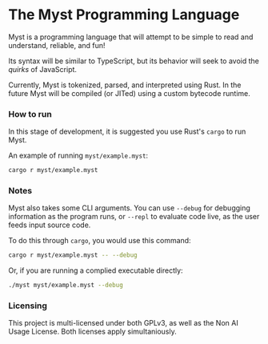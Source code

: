 # The Myst Programming Language

Myst is a programming language that will attempt to be simple to read and understand, reliable, and fun!

Its syntax will be similar to TypeScript, but its behavior will seek to avoid the *quirks* of JavaScript.

Currently, Myst is tokenized, parsed, and interpreted using Rust. In the future Myst will be compiled (or JITed) using a custom bytecode runtime.

### How to run
In this stage of development, it is suggested you use Rust's `cargo` to run Myst.

An example of running `myst/example.myst`:
```bash
cargo r myst/example.myst
```

### Notes
Myst also takes some CLI arguments. You can use `--debug` for debugging information as the program runs, or `--repl` to evaluate code live, as the user feeds input source code.

To do this through `cargo`, you would use this command:
```bash
cargo r myst/example.myst -- --debug
```

Or, if you are running a complied executable directly:
```bash
./myst myst/example.myst --debug
```

### Licensing
This project is multi-licensed under both GPLv3, as well as the Non AI Usage License. Both licenses apply simultaniously.

